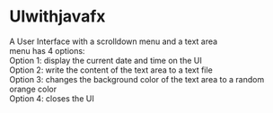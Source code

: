 # UIwithjavafx
A User Interface with a scrolldown menu and a text area\
menu has 4 options:\
Option 1: display the current date and time on the UI\
Option 2: write the content of the text area to a text file\
Option 3: changes the background color of the text area to a random orange color\
Option 4: closes the UI
